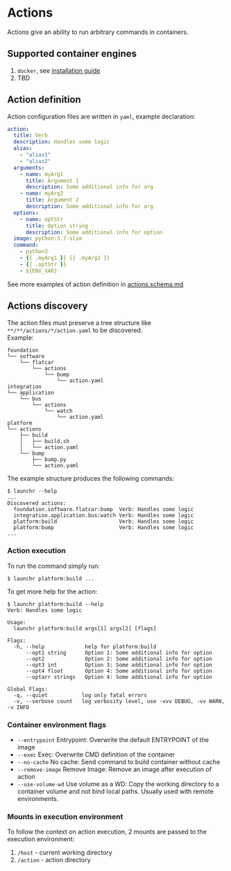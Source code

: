 # Actions

Actions give an ability to run arbitrary commands in containers.

## Supported container engines
1. `docker`, see [installation guide](https://docs.docker.com/engine/install/)
2. TBD

## Action definition

Action configuration files are written in `yaml`, example declaration:
```yaml
action:
  title: Verb
  description: Handles some logic
  alias:
    - "alias1"
    - "alias2"
  arguments:
    - name: myArg1
      title: Argument 1
      description: Some additional info for arg
    - name: myArg2
      title: Argument 2
      description: Some additional info for arg
  options:
    - name: optStr
      title: Option string
      description: Some additional info for option
  image: python:3.7-slim
  command: 
    - python3 
    - {{ .myArg1 }} {{ .myArg2 }}
    - {{ .optStr }}
    - ${ENV_VAR}
```

See more examples of action definition in [actions.schema.md](actions.schema.md)

## Actions discovery

The action files must preserve a tree structure like `**/**/actions/*/action.yaml` to be discovered.  
Example:
```
foundation
└── software
    └── flatcar
        └── actions
            └── bump
                └── action.yaml
integration
└── application
    └── bus
        └── actions
            └── watch
                └── action.yaml
platform
└── actions
    ├── build
    │   ├── build.sh
    │   └── action.yaml
    └── bump
        ├── bump.py
        └── action.yaml
```

The example structure produces the following commands:
```shell
$ launchr --help
...
Discovered actions:
  foundation.software.flatcar:bump  Verb: Handles some logic
  integration.application.bus:watch Verb: Handles some logic
  platform:build                    Verb: Handles some logic
  platform:bump                     Verb: Handles some logic
...
```

### Action execution

To run the command simply run:
```shell
$ launchr platform:build ...
```

To get more help for the action:
```shell
$ launchr platform:build --help
Verb: Handles some logic

Usage:
  launchr platform:build args[1] args[2] [flags]

Flags:
  -h, --help             help for platform:build
      --opt1 string      Option 1: Some additional info for option
      --opt2             Option 2: Some additional info for option
      --opt3 int         Option 3: Some additional info for option
      --opt4 float       Option 4: Some additional info for option
      --optarr strings   Option 4: Some additional info for option

Global Flags:
  -q, --quiet           log only fatal errors
  -v, --verbose count   log verbosity level, use -vvv DEBUG, -vv WARN, -v INFO
```

### Container environment flags

 * `--entrypoint`      Entrypoint: Overwrite the default ENTRYPOINT of the image
 * `--exec`            Exec: Overwrite CMD definition of the container
 * `--no-cache`        No cache: Send command to build container without cache
 * `--remove-image`    Remove Image: Remove an image after execution of action
 * `--use-volume-wd`   Use volume as a WD: Copy the working directory to a container volume and not bind local paths. Usually used with remote environments.


### Mounts in execution environment

To follow the context on action execution, 2 mounts are passed to the execution environment:
1. `/host` - current working directory
2. `/action` - action directory
